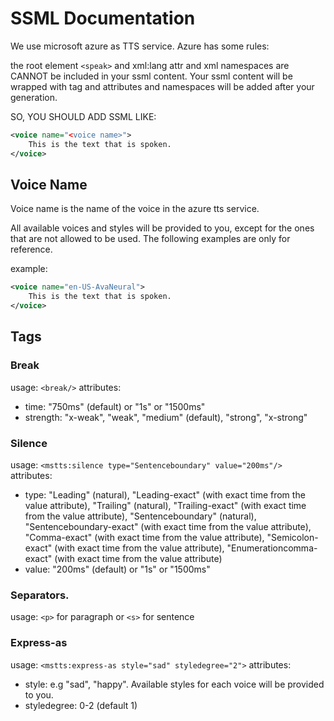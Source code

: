 # SSML Documentation

We use microsoft azure as TTS service. Azure has some rules:

the root element `<speak>` and xml:lang attr and xml namespaces are CANNOT be included in your ssml content. Your ssml content will be wrapped with <speak> tag and attributes and namespaces will be added after your generation.

SO, YOU SHOULD ADD SSML LIKE:

```xml
<voice name="<voice name>">
    This is the text that is spoken.
</voice>
```

## Voice Name

Voice name is the name of the voice in the azure tts service.

All available voices and styles will be provided to you, except for the ones that are not allowed to be used. The following examples are only for reference.

example:

```xml
<voice name="en-US-AvaNeural">
    This is the text that is spoken.
</voice>
```

## Tags

### Break

usage: `<break/>`
attributes:

- time: "750ms" (default) or "1s" or "1500ms"
- strength: "x-weak", "weak", "medium" (default), "strong", "x-strong"

### Silence

usage: `<mstts:silence type="Sentenceboundary" value="200ms"/>`
attributes:

- type: "Leading" (natural), "Leading-exact" (with exact time from the value attribute), "Trailing" (natural), "Trailing-exact" (with exact time from the value attribute), "Sentenceboundary" (natural), "Sentenceboundary-exact" (with exact time from the value attribute), "Comma-exact" (with exact time from the value attribute), "Semicolon-exact" (with exact time from the value attribute), "Enumerationcomma-exact" (with exact time from the value attribute)
- value: "200ms" (default) or "1s" or "1500ms"

### Separators.

usage: `<p>` for paragraph or `<s>` for sentence

### Express-as

usage: `<mstts:express-as style="sad" styledegree="2">`
attributes:

- style: e.g "sad", "happy". Available styles for each voice will be provided to you.
- styledegree: 0-2 (default 1)
